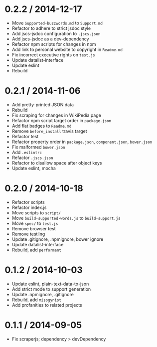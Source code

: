 
0.2.2 / 2014-12-17
==================

 * Move `Supported-buzzwords.md` to `Support.md`
 * Refactor to adhere to strict jsdoc style
 * Add jscs-jsdoc configuration to `.jscs.json`
 * Add jscs-jsdoc as a dev-dependency
 * Refactor npm scripts for changes in npm
 * Add link to personal website to copyright in `Readme.md`
 * Fix incorrect executive rights on `test.js`
 * Update datalist-interface
 * Update eslint
 * Rebuild

0.2.1 / 2014-11-06
==================

 * Add pretty-printed JSON data
 * Rebuild
 * Fix scraping for changes in WikiPedia page
 * Refactor npm script target order in `package.json`
 * Add flat badges to `Readme.md`
 * Remove `before_install` travis target
 * Refactor test
 * Refactor property order in `package.json`, `component.json`, `bower.json`
 * Fix malformed `bower.json`
 * Add `.eslintrc`
 * Refactor `.jscs.json`
 * Refactor to disallow space after object keys
 * Update eslint, mocha

0.2.0 / 2014-10-18
==================

 * Refactor scripts
 * Refactor index.js
 * Move scripts to `script/`
 * Move `build-supported-words.js` to `build-support.js`
 * Move `spec/` to `test.js`
 * Remove browser test
 * Remove testling
 * Update .gitignore, .npmignore, bower ignore
 * Update datalist-interface
 * Rebuild, add `performant`

0.1.2 / 2014-10-03
==================

 * Update eslint, plain-text-data-to-json
 * Add strict mode to support generation
 * Update .npmignore, .gitignore
 * Rebuild, add `misogynist`
 * Add profanities to related projects

0.1.1 / 2014-09-05
==================

 * Fix scraperjs; dependency > devDependency
